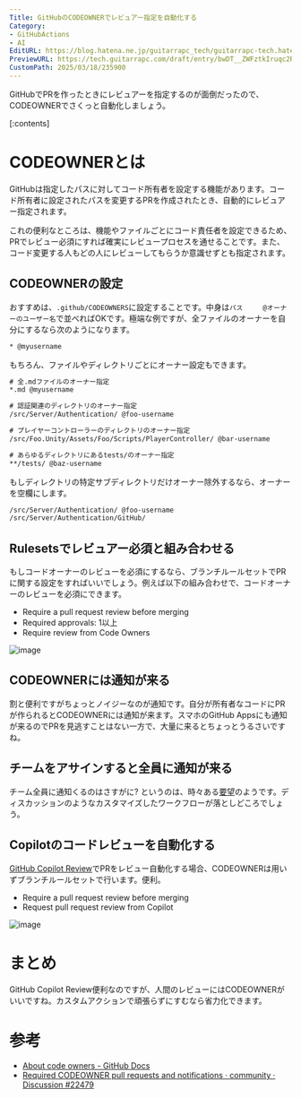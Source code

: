 ```yaml
---
Title: GitHubのCODEOWNERでレビュアー指定を自動化する
Category:
- GitHubActions
- AI
EditURL: https://blog.hatena.ne.jp/guitarrapc_tech/guitarrapc-tech.hatenablog.com/atom/entry/6802418398339145233
PreviewURL: https://tech.guitarrapc.com/draft/entry/bwDT__ZWFztkIruqc2RjRfgBcoY
CustomPath: 2025/03/18/235900
---
```


GitHubでPRを作ったときにレビュアーを指定するのが面倒だったので、CODEOWNERでさくっと自動化しましょう。

[:contents]

# CODEOWNERとは

GitHubは指定したパスに対してコード所有者を設定する機能があります。コード所有者に設定されたパスを変更するPRを作成されたとき、自動的にレビュアー指定されます。

これの便利なところは、機能やファイルごとにコード責任者を設定できるため、PRでレビュー必須にすれば確実にレビュープロセスを通せることです。また、コード変更する人もどの人にレビューしてもらうか意識せずとも指定されます。

## CODEOWNERの設定

おすすめは、`.github/CODEOWNERS`に設定することです。中身は`パス     @オーナーのユーザー名`で並べればOKです。極端な例ですが、全ファイルのオーナーを自分にするなら次のようになります。

```txt
* @myusername
```

もちろん、ファイルやディレクトリごとにオーナー設定もできます。

```txt
# 全.mdファイルのオーナー指定
*.md @myusername

# 認証関連のディレクトリのオーナー指定
/src/Server/Authentication/ @foo-username

# プレイヤーコントローラーのディレクトリのオーナー指定
/src/Foo.Unity/Assets/Foo/Scripts/PlayerController/ @bar-username

# あらゆるディレクトリにあるtests/のオーナー指定
**/tests/ @baz-username
```

もしディレクトリの特定サブディレクトリだけオーナー除外するなら、オーナーを空欄にします。

```txt
/src/Server/Authentication/ @foo-username
/src/Server/Authentication/GitHub/
```

## Rulesetsでレビュアー必須と組み合わせる

もしコードオーナーのレビューを必須にするなら、ブランチルールセットでPRに関する設定をすればいいでしょう。例えば以下の組み合わせで、コードオーナーのレビューを必須にできます。


* Require a pull request review before merging
* Required approvals: 1以上
* Require review from Code Owners

![image](https://github.com/user-attachments/assets/e3edcac4-91b8-45ee-9bac-b1a5a1e836ef)


## CODEOWNERには通知が来る

割と便利ですがちょっとノイジーなのが通知です。自分が所有者なコードにPRが作られるとCODEOWNERには通知が来ます。スマホのGitHub Appsにも通知が来るのでPRを見逃すことはない一方で、大量に来るとちょっとうるさいですね。

## チームをアサインすると全員に通知が来る

チーム全員に通知くるのはさすがに? というのは、時々ある[要望](https://github.com/orgs/community/discussions/22479)のようです。ディスカッションのようなカスタマイズしたワークフローが落としどころでしょう。

## Copilotのコードレビューを自動化する

[GitHub Copilot Review](https://docs.github.com/ja/copilot/using-github-copilot/code-review/using-copilot-code-review)でPRをレビュー自動化する場合、CODEOWNERは用いずブランチルールセットで行います。便利。

* Require a pull request review before merging
* Request pull request review from Copilot

![image](https://github.com/user-attachments/assets/367f7ab5-d5f9-453c-bb51-fe27a8844402)

# まとめ

GitHub Copilot Review便利なのですが、人間のレビューにはCODEOWNERがいいですね。カスタムアクションで頑張らずにすむなら省力化できます。

# 参考

* [About code owners - GitHub Docs](https://docs.github.com/en/repositories/managing-your-repositorys-settings-and-features/customizing-your-repository/about-code-owners)
* [Required CODEOWNER pull requests and notifications · community · Discussion #22479](https://github.com/orgs/community/discussions/22479)
